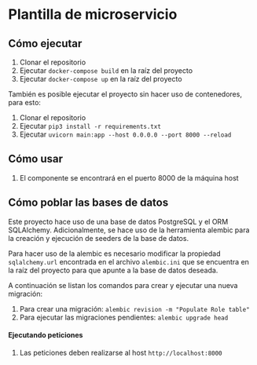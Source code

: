 # Plantilla de microservicio


## Cómo ejecutar

1. Clonar el repositorio
2. Ejecutar `docker-compose build` en la raíz del proyecto
3. Ejecutar `docker-compose up` en la raíz del proyecto

También es posible ejecutar el proyecto sin hacer uso de contenedores, para esto:
1. Clonar el repositorio
2. Ejecutar `pip3 install -r requirements.txt`
3. Ejecutar `uvicorn main:app --host 0.0.0.0 --port 8000 --reload`
  

## Cómo usar
1. El componente se encontrará en el puerto 8000 de la máquina host

## Cómo poblar las bases de datos
Este proyecto hace uso de una base de datos PostgreSQL y el ORM SQLAlchemy. Adicionalmente, se hace uso de la herramienta alembic para la creación y ejecución de seeders de la base de datos.

Para hacer uso de la alembic es necesario modificar la propiedad `sqlalchemy.url` encontrada en el archivo `alembic.ini` que se encuentra en la raíz del proyecto para que apunte a la base de datos deseada.

A continuación se listan los comandos para crear y ejecutar una nueva migración:

1. Para crear una migración: `alembic revision -m "Populate Role table"`
2. Para ejecutar las migraciones pendientes: `alembic upgrade head`

#### Ejecutando peticiones
1. Las peticiones deben realizarse al host `http://localhost:8000`
